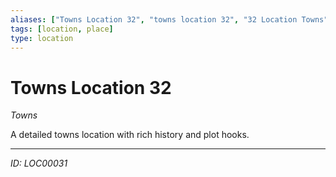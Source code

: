 ```yaml
---
aliases: ["Towns Location 32", "towns location 32", "32 Location Towns"]
tags: [location, place]
type: location
---
```


# Towns Location 32

*Towns*

A detailed towns location with rich history and plot hooks.

---
*ID: LOC00031*